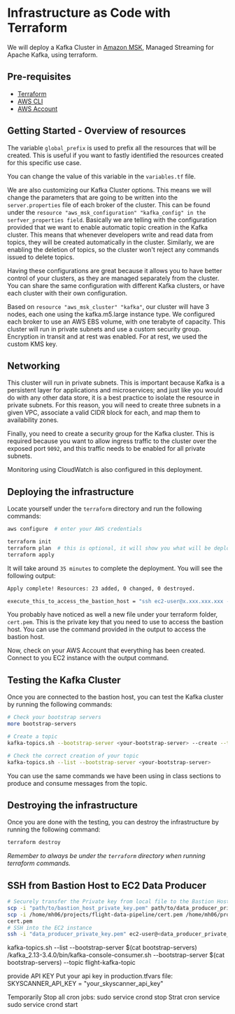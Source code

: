 # Infrastructure as Code with Terraform

We will deploy a Kafka Cluster in [Amazon MSK](https://aws.amazon.com/msk/), Managed Streaming for Apache Kafka,
using terraform.


## Pre-requisites

- [Terraform](https://www.terraform.io/downloads.html)
- [AWS CLI](https://docs.aws.amazon.com/cli/latest/userguide/cli-chap-install.html)
- [AWS Account](https://aws.amazon.com/premiumsupport/knowledge-center/create-and-activate-aws-account/)


## Getting Started - Overview of resources

The variable `global_prefix` is used to prefix all the resources that will be created. This is useful if you want to fastly 
identified the resources created for this specific use case.

You can change the value of this variable in the `variables.tf` file.

We are also customizing our Kafka Cluster options. This means we will change the parameters that are going to be written
into the `server.properties` file of each broker of the cluster. This can be found under the 
`resource "aws_msk_configuration" "kafka_config" in the serfver_properties field`. Basically we are telling with the 
configuration provided that we want to enable automatic topic creation in the Kafka cluster. 
This means that whenever developers write and read data from topics, they will be created automatically in the cluster.
Similarly, we are enabling the deletion of topics, so the cluster won't reject any commands issued to delete topics.

Having these configurations are great because it allows you to have better control of your clusters, 
as they are managed separately from the cluster. You can share the same configuration with different Kafka clusters, 
or have each cluster with their own configuration.

Based on `resource "aws_msk_cluster" "kafka"`, our cluster will have 3 nodes, each one using the kafka.m5.large instance type.
We configured each broker to use an AWS EBS volume, with one terabyte of capacity.
This cluster will run in private subnets and use a custom security group.
Encryption in transit and at rest was enabled. For at rest, we used the custom KMS key.


## Networking

This cluster will run in private subnets. This is important because Kafka is a persistent layer for applications and 
microservices; and just like you would do with any other data store, it is a best practice to isolate the resource in 
private subnets. For this reason, you will need to create three subnets in a given VPC, associate a valid CIDR block 
for each, and map them to availability zones.

Finally, you need to create a security group for the Kafka cluster. This is required because you want to allow ingress 
traffic to the cluster over the exposed port `9092`, and this traffic needs to be enabled for all private subnets.

Monitoring using CloudWatch is also configured in this deployment.

## Deploying the infrastructure

Locate yourself under the `terraform` directory and run the following commands:

```bash
aws configure  # enter your AWS credentials

terraform init
terraform plan  # this is optional, it will show you what will be deployed - check that 23 resources will be created
terraform apply
```

It will take around `35 minutes` to complete the deployment. You will see the following output:

```bash
Apply complete! Resources: 23 added, 0 changed, 0 destroyed.

execute_this_to_access_the_bastion_host = "ssh ec2-user@x.xxx.xxx.xxx -i cert.pem"
```

You probably have noticed as well a new file under your terraform folder, `cert.pem`. This is the private key that you need
to use to access the bastion host. You can use the command provided in the output to access the bastion host.


Now, check on your AWS Account that everything has been created. Connect to you EC2 instance with the output command.

## Testing the Kafka Cluster

Once you are connected to the bastion host, you can test the Kafka cluster by running the following commands:

```bash
# Check your bootstrap servers
more bootstrap-servers

# Create a topic
kafka-topics.sh --bootstrap-server <your-bootstrap-server> --create --topic test --partitions 6 --replication-factor 3

# Check the correct creation of your topic
kafka-topics.sh --list --bootstrap-server <your-bootstrap-server>
```

You can use the same commands we have been using in class sections to produce and consume messages from the topic.

## Destroying the infrastructure

Once you are done with the testing, you can destroy the infrastructure by running the following command:

```bash
terraform destroy
```

*Remember to always be under the `terraform` directory when running terraform commands.*


## SSH from Bastion Host to EC2 Data Producer
``` bash
# Securely transfer the Private key from local file to the Bastion Host
scp -i "path/to/bastion_host_private_key.pem" path/to/data_producer_private_key.pem ec2-user@<bastion_host_public_ip>:/home/ec2-user/
scp -i /home/mh06/projects/flight-data-pipeline/cert.pem /home/mh06/projects/flight-data-pipeline/cert.pem ec2-user@3.253.114.180:/home/ec2-user/
cert.pem
# SSH into the EC2 instance
ssh -i "data_producer_private_key.pem" ec2-user@<data_producer_private_ip>

```

kafka-topics.sh --list --bootstrap-server $(cat bootstrap-servers)
 /kafka_2.13-3.4.0/bin/kafka-console-consumer.sh  --bootstrap-server $(cat bootstrap-servers) --topic flight-kafka-topic

provide API KEY
Put your api key in production.tfvars file:
SKYSCANNER_API_KEY = "your_skyscanner_api_key"


Temporarily Stop all cron jobs: 
sudo service crond stop
Strat cron service
sudo service crond start
